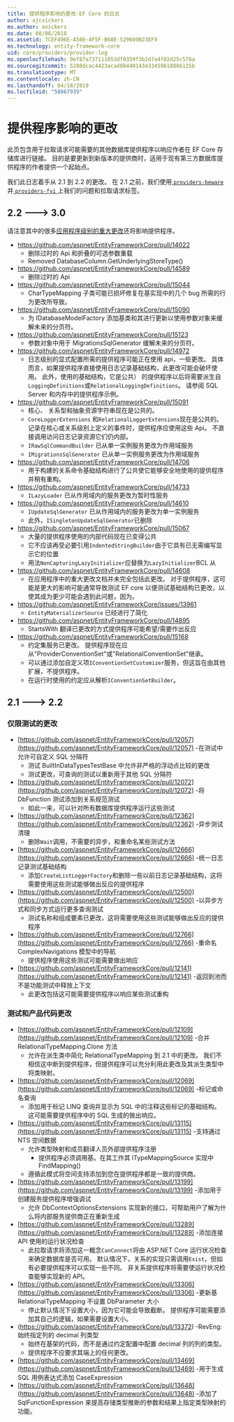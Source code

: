```yaml
---
title: 提供程序影响的更改-EF Core 的日志
author: ajcvickers
ms.author: avickers
ms.date: 08/08/2018
ms.assetid: 7CEF496E-A5B0-4F5F-B68E-529609B23EF9
ms.technology: entity-framework-core
uid: core/providers/provider-log
ms.openlocfilehash: 9ef87a737111053df0359f3b2d7a4f82d25c578a
ms.sourcegitcommit: 5280dcac4423acad8b440143433459b18886115b
ms.translationtype: MT
ms.contentlocale: zh-CN
ms.lasthandoff: 04/18/2019
ms.locfileid: "58867939"
---
```

# <a name="provider-impacting-changes"></a>提供程序影响的更改

此页包含用于拉取请求可能需要的其他数据库提供程序以响应作者在 EF Core 存储库进行链接。 目的是要更新到新版本的提供商时，适用于现有第三方数据库提供程序的作者提供一个起始点。

我们此日志着手从 2.1 到 2.2 的更改。 在 2.1 之前，我们使用[ `providers-beware` ](https://github.com/aspnet/EntityFrameworkCore/labels/providers-beware)并[ `providers-fyi` ](https://github.com/aspnet/EntityFrameworkCore/labels/providers-fyi)上我们的问题和拉取请求标签。

## <a name="22-----30"></a>2.2 ---> 3.0

请注意其中的很多[应用程序级别的重大更改](../what-is-new/ef-core-3.0/breaking-changes.md)还将影响提供程序。

* https://github.com/aspnet/EntityFrameworkCore/pull/14022
  * 删除过时的 Api 和折叠的可选参数重载
  * Removed DatabaseColumn.GetUnderlyingStoreType()
* https://github.com/aspnet/EntityFrameworkCore/pull/14589
  * 删除过时的 Api
* https://github.com/aspnet/EntityFrameworkCore/pull/15044
  * CharTypeMapping 子类可能已损坏修复在基实现中的几个 bug 所需的行为更改所导致。
* https://github.com/aspnet/EntityFrameworkCore/pull/15090
  * 为 IDatabaseModelFactory 添加基类和其进行更新以使用参数对象来缓解未来的分页符。
* https://github.com/aspnet/EntityFrameworkCore/pull/15123
  * 参数对象中用于 MigrationsSqlGenerator 缓解未来的分页符。
* https://github.com/aspnet/EntityFrameworkCore/pull/14972
  * 日志级别的显式配置所需的提供程序可能正在使用 api，一些更改。 具体而言，如果提供程序直接使用日志记录基础结构，此更改可能会破坏使用。 此外，使用的基础结构，它是公共） 的提供程序以后将需要派生自`LoggingDefinitions`或`RelationalLoggingDefinitions`。 请参阅 SQL Server 和内存中的提供程序示例。
* https://github.com/aspnet/EntityFrameworkCore/pull/15091
  * 核心、 关系型和抽象资源字符串现在是公共的。
  * `CoreLoggerExtensions` 和`RelationalLoggerExtensions`现在是公共的。 记录在核心或关系级别上定义的事件时，提供程序应使用这些 Api。 不直接调用访问日志记录资源它们仍内部。
  * `IRawSqlCommandBuilder` 已从单一实例服务更改为作用域服务
  * `IMigrationsSqlGenerator` 已从单一实例服务更改为作用域服务
* https://github.com/aspnet/EntityFrameworkCore/pull/14706
  * 用于构建的关系命令基础结构进行了公共使它能够安全地使用的提供程序并稍有重构。
* https://github.com/aspnet/EntityFrameworkCore/pull/14733
  * `ILazyLoader` 已从作用域内的服务更改为暂时性服务
* https://github.com/aspnet/EntityFrameworkCore/pull/14610
  * `IUpdateSqlGenerator` 已从作用域内的服务更改为单一实例服务
  * 此外，`ISingletonUpdateSqlGenerator`已删除
* https://github.com/aspnet/EntityFrameworkCore/pull/15067
  * 大量的提供程序使用的内部代码现在已变得公共
  * 它不应该再受必要引用`IndentedStringBuilder`由于它具有已无需编写显示它的位置
  * 用法`NonCapturingLazyInitializer`应替换为`LazyInitializer`BCL 从
* https://github.com/aspnet/EntityFrameworkCore/pull/14608
  * 在应用程序中的重大更改文档并未完全包括此更改。 对于提供程序，这可能是更大的影响可能通常导致测试 EF core 以便测试基础结构已更改，以使其成为更少可能会遇到此问题，因为。
* https://github.com/aspnet/EntityFrameworkCore/issues/13961
  * `EntityMaterializerSource` 已经进行了简化
* https://github.com/aspnet/EntityFrameworkCore/pull/14895
  * StartsWith 翻译已更改的方式提供程序可能希望/需要作出反应
* https://github.com/aspnet/EntityFrameworkCore/pull/15168
  * 约定集服务已更改。 提供程序现在应从"ProviderConventionSet"或"RelationalConventionSet"继承。
  * 可以通过添加自定义项`IConventionSetCustomizer`服务，但这旨在由其他扩展，不提供程序。
  * 在运行时使用的约定应从解析`IConventionSetBuilder`。

## <a name="21-----22"></a>2.1 ---> 2.2

### <a name="test-only-changes"></a>仅限测试的更改

* [https://github.com/aspnet/EntityFrameworkCore/pull/12057](https://github.com/aspnet/EntityFrameworkCore/pull/12057) -在测试中允许可自定义 SQL 分隔符
  * 测试 BuiltInDataTypesTestBase 中允许非严格的浮动点比较的更改
  * 测试更改，可查询的测试以重新用于其他 SQL 分隔符
* [https://github.com/aspnet/EntityFrameworkCore/pull/12072](https://github.com/aspnet/EntityFrameworkCore/pull/12072) -将 DbFunction 测试添加到关系规范测试
  * 如此一来，可以针对所有数据库提供程序运行这些测试
* [https://github.com/aspnet/EntityFrameworkCore/pull/12362](https://github.com/aspnet/EntityFrameworkCore/pull/12362) -异步测试清理
  * 删除`Wait`调用，不需要的异步，和重命名某些测试方法
* [https://github.com/aspnet/EntityFrameworkCore/pull/12666](https://github.com/aspnet/EntityFrameworkCore/pull/12666) -统一日志记录测试基础结构
  * 添加`CreateListLoggerFactory`和删除一些以前日志记录基础结构，这将需要使用这些测试能够做出反应的提供程序
* [https://github.com/aspnet/EntityFrameworkCore/pull/12500](https://github.com/aspnet/EntityFrameworkCore/pull/12500) -以异步方式和同步方式运行更多查询测试
  * 测试名称和组成要素已更改，这将需要使用这些测试能够做出反应的提供程序
* [https://github.com/aspnet/EntityFrameworkCore/pull/12766](https://github.com/aspnet/EntityFrameworkCore/pull/12766) -重命名 ComplexNavigations 模型中的导航
  * 提供程序使用这些测试可能需要做出响应
* [https://github.com/aspnet/EntityFrameworkCore/pull/12141](https://github.com/aspnet/EntityFrameworkCore/pull/12141) -返回到池而不是功能测试中释放上下文
  * 此更改包括这可能需要提供程序以响应某些测试重构


### <a name="test-and-product-code-changes"></a>测试和产品代码更改

* [https://github.com/aspnet/EntityFrameworkCore/pull/12109](https://github.com/aspnet/EntityFrameworkCore/pull/12109) -合并 RelationalTypeMapping.Clone 方法
  * 允许在派生类中简化 RelationalTypeMapping 到 2.1 中的更改。 我们不相信这中断到提供程序，但提供程序可以充分利用此更改及其派生类型中将类映射。
* [https://github.com/aspnet/EntityFrameworkCore/pull/12069](https://github.com/aspnet/EntityFrameworkCore/pull/12069) -标记或命名查询
  * 添加用于标记 LINQ 查询并显示为 SQL 中的注释这些标记的基础结构。 这可能需要提供程序中的 SQL 生成的做出响应。
* [https://github.com/aspnet/EntityFrameworkCore/pull/13115](https://github.com/aspnet/EntityFrameworkCore/pull/13115) -支持通过 NTS 空间数据
  * 允许类型映射和成员翻译人员外部提供程序注册
    * 提供程序必须调用基。在其工作其 ITypeMappingSource 实现中 FindMapping()
  * 遵循此模式将空间支持添加到您在提供程序都是一致的提供商。
* [https://github.com/aspnet/EntityFrameworkCore/pull/13199](https://github.com/aspnet/EntityFrameworkCore/pull/13199) -添加用于创建服务提供程序增强调试
  * 允许 DbContextOptionsExtensions 实现新的接口，可帮助用户了解为什么将内部服务提供商正在重新生成
* [https://github.com/aspnet/EntityFrameworkCore/pull/13289](https://github.com/aspnet/EntityFrameworkCore/pull/13289) -添加连接 API 使用的运行状况检查
  * 此拉取请求将添加这一概念`CanConnect`将由 ASP.NET Core 运行状况检查来确定数据库是否可用。 默认情况下，关系的实现只需调用`Exist`，但如有必要提供程序可以实现一些不同。 非关系提供程序将需要使运行状况检查能够实现新的 API。
* [https://github.com/aspnet/EntityFrameworkCore/pull/13306](https://github.com/aspnet/EntityFrameworkCore/pull/13306) -更新基 RelationalTypeMapping 不设置 DbParameter 大小
  * 停止默认情况下设置大小，因为它可能会导致截断。 提供程序可能需要添加其自己的逻辑，如果需要设置大小。
* (https://github.com/aspnet/EntityFrameworkCore/pull/13372) -RevEng:始终指定列的 decimal 列类型
  * 始终在基架的代码，而不是通过约定配置中配置 decimal 列的列的类型。
  * 提供程序不应要求其端上的任何更改。
* [https://github.com/aspnet/EntityFrameworkCore/pull/13469](https://github.com/aspnet/EntityFrameworkCore/pull/13469) -用于生成 SQL 用例表达式添加 CaseExpression
* [https://github.com/aspnet/EntityFrameworkCore/pull/13648](https://github.com/aspnet/EntityFrameworkCore/pull/13648) -添加了 SqlFunctionExpression 来提高存储类型推断的参数和结果上指定类型映射的功能。

